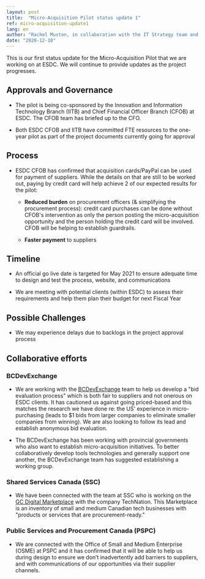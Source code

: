 ```yaml
---
layout: post
title:  "Micro-Acquisition Pilot status update 1"
ref: micro-acquisition-update1
lang: en
author: "Rachel Muston, in collaboration with the IT Strategy team and Micro-Acquisition Pilot team members"
date: "2020-12-10"
---
```


This is our first status update for the Micro-Acquisition Pilot that we are working on at ESDC.
We will continue to provide updates as the project progresses.

## Approvals and Governance

- The pilot is being co-sponsored by the Innovation and Information Technology Branch (IITB) and Chief Financial Officer Branch (CFOB) at ESDC.
  The CFOB team has briefed up to the CFO.

- Both ESDC CFOB and IITB have committed FTE resources to the one-year pilot as part of the project documents currently going for approval

## Process

- ESDC CFOB has confirmed that acquisition cards/PayPal can be used for payment of suppliers.
  While the details on that are still to be worked out, paying by credit card will help achieve 2 of our expected results for the pilot:  

  - **Reduced burden** on procurement officers (& simplifying the procurement process): credit card purchases can be done without CFOB's intervention as only the person posting the micro-acquisition opportunity and the person holding the credit card will be involved.
  CFOB will be helping to establish guardrails.

  - **Faster payment** to suppliers

## Timeline

- An official go live date is targeted for May 2021 to ensure adequate time to design and test the process, website, and communications

- We are meeting with potential clients (within ESDC) to assess their requirements and help them plan their budget for next Fiscal Year

## Possible Challenges

- We may experience delays due to backlogs in the project approval process

## Collaborative efforts

### BCDevExchange

- We are working with the [BCDevExchange](https://bcdevexchange.org) team to help us develop a "bid evaluation process" which is both fair to suppliers and not onerous on ESDC clients.
It has cautioned us against going priced-based and this matches the research we have done re: the US' experience in micro-purchasing (leads to $1 bids from larger companies to eliminate smaller companies from winning).
We are also looking to follow its lead and establish anonymous bid evaluation.

- The BCDevExchange has been working with provincial governments who also want to establish micro-acquisition initiatives.
To better collaboratively develop tools technologies and generally support one another, the BCDevExchange team has suggested establishing a working group.

### Shared Services Canada (SSC)

- We have been connected with the team at SSC who is working on the [GC Digital Marketplace](https://technationportal.ca) with the company TechNation.
  This Marketplace is an inventory of small and medium Canadian tech businesses with "products or services that are procurement-ready."

### Public Services and Procurement Canada (PSPC)

- We are connected with the Office of Small and Medium Enterprise (OSME) at PSPC and it has confirmed that it will be able to help us during design to ensure we don’t inadvertently add barriers to suppliers, and with communications of our opportunities via their supplier channels.
